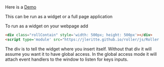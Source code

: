Here is a [Demo][1]

This can be run as a widget or a full page application

To run as a widget on your webpage add
```html
<div class="rollContain" style='width: 500px; height: 500px'></div>
<script type='module' src="https://jleritte.github.io/roller/js/Roller.js"></script>
```

The div is to tell the widget where you insert itself. Without that div it will assume you want it to have global access. In the global access mode it will attach event handlers to the window to listen for keys inputs.





[1]:http://jleritte.github.io/roller
